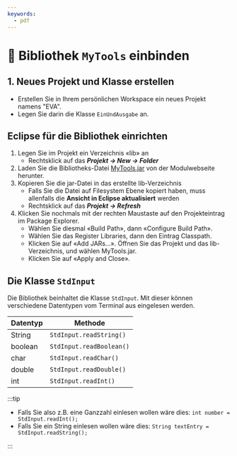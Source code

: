```yaml
---
keywords:
  - pdf
---
```

# 📝 Bibliothek `MyTools` einbinden

## 1. Neues Projekt und Klasse erstellen

- Erstellen Sie in Ihrem persönlichen Workspace ein neues Projekt namens "EVA".
- Legen Sie darin die Klasse `EinUndAusgabe` an.

## Eclipse für die Bibliothek einrichten

1. Legen Sie im Projekt ein Verzeichnis «lib» an
   - Rechtsklick auf das **_Projekt -> New -> Folder_**
2. Laden Sie die Bibliotheks-Datei [MyTools.jar](./) von der Modulwebseite
   herunter.
3. Kopieren Sie die jar-Datei in das erstellte lib-Verzeichnis
   - Falls Sie die Datei auf Filesystem Ebene kopiert haben, muss allenfalls die
     **Ansicht in Eclipse aktualisiert** werden
   - Rechtsklick auf das **_Projekt -> Refresh_**
4. Klicken Sie nochmals mit der rechten Maustaste auf den Projekteintrag im
   Package Explorer.
   - Wählen Sie diesmal «Build Path», dann «Configure Build Path».
   - Wählen Sie das Register Libraries, dann den Eintrag Classpath.
   - Klicken Sie auf «Add JARs...». Öffnen Sie das Projekt und das
     lib-Verzeichnis, und wählen MyTools.jar.
   - Klicken Sie auf «Apply and Close».

## Die Klasse `StdInput`

Die Bibliothek beinhaltet die Klasse `StdInput`. Mit dieser können verschiedene
Datentypen vom Terminal aus eingelesen werden.

| Datentyp | Methode                  |
| -------- | ------------------------ |
| String   | `StdInput.readString()`  |
| boolean  | `StdInput.readBoolean()` |
| char     | `StdInput.readChar()`    |
| double   | `StdInput.readDouble()`  |
| int      | `StdInput.readInt()`     |

:::tip

- Falls Sie also z.B. eine Ganzzahl einlesen wollen wäre dies:
  `int number = StdInput.readInt();`
- Falls Sie ein String einlesen wollen wäre dies:
  `String textEntry = StdInput.readString();`

:::
